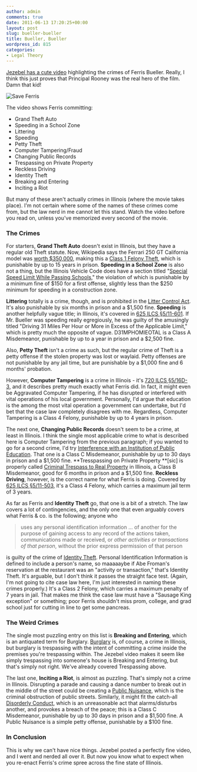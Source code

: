 ```yaml
---
author: admin
comments: true
date: 2011-06-13 17:20:25+00:00
layout: post
slug: bueller-bueller
title: Bueller, Bueller
wordpress_id: 815
categories:
- Legal Theory
---
```


[Jezebel has a cute video](http://jezebel.com/5810927/the-criminal-lessons-of-ferris-bueller) highlighting the crimes of Ferris Bueller. Really, I think this just proves that Principal Rooney was the real hero of the film. Damn that kid!

![Save Ferris](http://blog.ipsaloquitur.org/assets/images/ferris.png)

The video shows Ferris committing:

* Grand Theft Auto 
* Speeding in a School Zone 
* Littering
* Speeding
* Petty Theft
* Computer Tampering/Fraud
* Changing Public Records
* Trespassing on Private Property
* Reckless Driving
* Identity Theft
* Breaking and Entering
* Inciting a Riot

But many of these aren't actually crimes in Illinois (where the movie takes place). I'm not certain where some of the names of these crimes come from, but the law nerd in me cannot let this stand. Watch the video before you read on, unless you've memorized every second of the movie.

### The Crimes

For starters, **Grand Theft Auto** doesn't exist in Illinois, but they have a regular old Theft statute. Now, Wikipedia says the Ferrari 250 GT California model was [worth $350,000](http://en.wikipedia.org/wiki/Ferris_Bueller's_Day_Off#Car), making this a [Class 1 Felony Theft](http://www.ilga.gov/legislation/ilcs/ilcs4.asp?DocName=072000050HArt%2E+16&ActID=1876&ChapterID=53&SeqStart=33900000&SeqEnd=36600000), which is punishable by up to 15 years in prison. **Speeding in a School Zone** is also not a thing, but the Illinois Vehicle Code does have a section titled "[Special Speed Limit While Passing Schools](http://www.ilga.gov/legislation/ilcs/ilcs4.asp?DocName=062500050HCh%2E+11+Art%2E+VI&ActID=1815&ChapterID=49&SeqStart=111100000&SeqEnd=112600000)," the violation of which is punishable by a minimum fine of $150 for a first offense, slightly less than the $250 minimum for speeding in a construction zone.

**Littering** totally is a crime, though, and is prohibited in the [Litter Control Act](http://www.ilga.gov/legislation/ilcs/ilcs3.asp?ActID=1605&ChapterID=36). It's also punishable by six months in prison and a $1,500 fine. **Speeding** is another helpfully vague title; in Illinois, it's covered in [625 ILCS §5/11-601](http://www.ilga.gov/legislation/ilcs/ilcs4.asp?DocName=062500050HCh%2E+11+Art%2E+VI&ActID=1815&ChapterID=49&SeqStart=111100000&SeqEnd=112600000). If Mr. Bueller was speeding really egregiously, he was guilty of the amusingly titled "Driving 31 Miles Per Hour or More in Excess of the Applicable Limit," which is pretty much the opposite of vague. D31MPHOMIEOTAL is a Class A Misdemeanor, punishable by up to a year in prison and a $2,500 fine.

Also, **Petty Theft** isn't a crime as such, but the regular crime of Theft is a petty offense if the stolen property was lost or waylaid. Petty offenses are not punishable by any jail time, but are punishable by a $1,000 fine and 6 months' probation.

However, **Computer Tampering** is a crime in Illinois - it's [720 ILCS §5/16D-3](http://www.ilga.gov/legislation/ilcs/ilcs4.asp?DocName=072000050HArt%2E+16D&ActID=1876&ChapterID=53&SeqStart=40400000&SeqEnd=41300000), and it describes pretty much exactly what Ferris did. In fact, it might even be Aggravated Computer Tampering, if he has disrupted or interfered with vital operations of his local government. Personally, I'd argue that education is the among the most vital operation a government can undertake, but I'd bet that the case law completely disagrees with me. Regardless, Computer Tampering is a Class 4 Felony, punishable by up to 4 years in prison.

The next one, **Changing Public Records** doesn't seem to be a crime, at least in Illinois. I think the single most applicable crime to what is described here is Computer Tampering from the previous paragraph; if you wanted to go for a second crime, I'd try [Interference with an Institution of Public Education](http://www.ilga.gov/legislation/ilcs/ilcs4.asp?DocName=072000050HArt%2E+21%2E2&ActID=1876&ChapterID=53&SeqStart=62000000&SeqEnd=62700000). That one is a Class C Misdemeanor, punishable by up to 30 days in prison and a $1,500 fine. **Tresspassing on Private Property **[sic] is properly called [Criminal Trespass to Real Property](http://www.ilga.gov/legislation/ilcs/ilcs4.asp?DocName=072000050HArt%2E+21&ActID=1876&ChapterID=53&SeqStart=60000000&SeqEnd=61600000) in Illinois, a Class B Misdemeanor, good for 6 months in prison and a $1,500 fine. **Reckless Driving**, however, is the correct name for what Ferris is doing. Covered by [625 ILCS §5/11-503](http://www.ilga.gov/legislation/ilcs/ilcs4.asp?DocName=062500050HCh%2E+11+Art%2E+V&ActID=1815&ChapterID=49&SeqStart=109200000&SeqEnd=111100000), it's a Class 4 Felony, which carries a maximum jail term of 3 years.

As far as Ferris and **Identity Theft** go, that one is a bit of a stretch. The law covers a lot of contingencies, and the only one that even arguably covers what Ferris & co. is the following; anyone who

> uses any personal identification information ... of another for the purpose of gaining access to any record of the actions taken, communications made or received, or _other activities or transactions of that person_, without the prior express permission of that person

is guilty of the crime of [Identity Theft](http://www.ilga.gov/legislation/ilcs/ilcs4.asp?DocName=072000050HArt%2E+16G&ActID=1876&ChapterID=53&SeqStart=42500000&SeqEnd=43800000). Personal Identification Information is defined to include a person's name, so maaaaaybe if Abe Froman's reservation at the restaurant was an "activity or transaction," that's Identity Theft. It's arguable, but I don't think it passes the straight face test. (Again, I'm not going to cite case law here, I'm just interested in naming these crimes properly.) It's a Class 2 Felony, which carries a maximum penalty of 7 years in jail. That makes me think the case law must have a "Sausage King exception" or something; poor Ferris shouldn't miss prom, college, and grad school just for cutting in line to get some pancreas.

### The Weird Crimes

The single most puzzling entry on this list is **Breaking and Entering**, which is an antiquated term for Burglary. [Burglary](http://www.ilga.gov/legislation/ilcs/ilcs4.asp?DocName=072000050HArt%2E+19&ActID=1876&ChapterID=53&SeqStart=58200000&SeqEnd=58900000) is, of course, a crime in Illinois, but burglary is trespassing with the intent of committing a crime inside the premises you're trespassing within. The Jezebel video makes it seem like simply trespassing into someone's house is Breaking and Entering, but that's simply not right. We've already covered Trespassing above.

The last one, **Inciting a Riot**, is almost as puzzling. That's simply not a crime in Illinois. Disrupting a parade and causing a dance number to break out in the middle of the street could be creating a [Public Nuisance](http://www.ilga.gov/legislation/ilcs/ilcs4.asp?DocName=072000050HArt%2E+47&ActID=1876&ChapterID=53&SeqStart=87800000&SeqEnd=-1), which is the criminal obstruction of public streets. Similarly, it might fit the catch-all [Disorderly Conduct](http://www.ilga.gov/legislation/ilcs/ilcs4.asp?DocName=072000050HArt%2E+26&ActID=1876&ChapterID=53&SeqStart=67100000&SeqEnd=67800000), which is an unreasonable act that alarms/disturbs another, and provokes a breach of the peace; this is a Class C Misdemeanor, punishable by up to 30 days in prison and a $1,500 fine. A Public Nuisance is a simple petty offense, punishable by a $100 fine.

### In Conclusion

This is why we can't have nice things. Jezebel posted a perfectly fine video, and I went and nerded all over it. But now you know what to expect when you re-enact Ferris's crime spree across the fine state of Illinois.